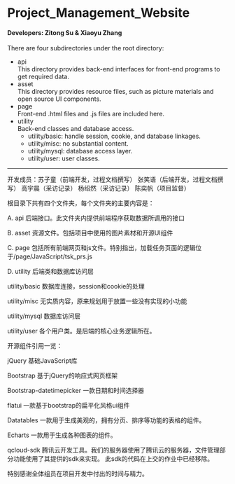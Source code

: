 # Project_Management_Website
#### Developers: Zitong Su & Xiaoyu Zhang ####

There are four subdirectories under the root directory:
* api<br/>
This directory provides back-end interfaces for front-end programs to get required data.<br/>
* asset<br/>
This directory provides resource files, such as picture materials and open source UI components.<br/>
* page<br/>
Front-end .html files and .js files are included here.<br/>
* utility<br/>
Back-end classes and database access.<br/>
    * utility/basic: 
    handle session, cookie, and database linkages.
    * utility/misc: 
    no substantial content.
    * utility/mysql: 
    database access layer.
    * utility/user: 
    user classes.


---
开发成员：苏子童（前端开发，过程文档撰写） 张笑语（后端开发，过程文档撰写） 高宇晨（采访记录） 杨绍然（采访记录） 陈奕帆（项目监督）

根目录下共有四个文件夹，每个文件夹的主要内容是：

A.
api   后端接口。此文件夹内提供前端程序获取数据所调用的接口

B.
asset 资源文件。包括项目中使用的图片素材和开源UI组件

C.
page  包括所有前端网页和js文件。特别指出，加载任务页面的逻辑位于/page/JavaScript/tsk_prs.js

D.
utility 后端类和数据库访问层

utility/basic  数据库连接，session和cookie的处理

utility/misc   无实质内容，原来规划用于放置一些没有实现的小功能

utility/mysql  数据库访问层

utility/user   各个用户类。是后端的核心业务逻辑所在。

开源组件引用一览：

jQuery     基础JavaScript库

Bootstrap  基于jQuery的响应式网页框架

Bootstrap-datetimepicker 一款日期和时间选择器

flatui     一款基于bootstrap的扁平化风格ui组件

Datatables 一款用于生成美观的，拥有分页、排序等功能的表格的组件。

Echarts    一款用于生成各种图表的组件。

qcloud-sdk 腾讯云开发工具。我们的服务器使用了腾讯云的服务器，文件管理部分功能使用了其提供的sdk来实现。
           此sdk的代码在上交的作业中已经移除。

特别感谢全体组员在项目开发中付出的时间与精力。
